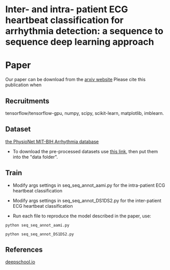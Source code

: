 # Inter- and intra- patient ECG heartbeat classification for arrhythmia detection: a sequence to sequence deep learning approach

# Paper
 Our paper can be download from the [arxiv website](https://arxiv.org/pdf/1812.07421.pdf) 
Please cite this publication when
## Recruitments

tensorflow/tensorflow-gpu, numpy, scipy, scikit-learn, matplotlib, imblearn. 


## Dataset
[the PhysioNet MIT-BIH Arrhythmia database](https://www.physionet.org/physiobank/database/mitdb/)
* To download the pre-processed datasets use [this link](https://drive.google.com/drive/folders/1TGg1413qa5TkcC0zF6CUDhKWlNzJgPCJ?usp=sharing), then put them into the "data folder".

## Train

* Modify args settings in seq_seq_annot_aami.py for the intra-patient ECG heartbeat classification
* Modify args settings in seq_seq_annot_DS1DS2.py for the inter-patient ECG heartbeat classification

* Run each file to reproduce the model described in the paper, use:

```
python seq_seq_annot_aami.py
```
```
python seq_seq_annot_DS1DS2.py
```


## References
 [deepschool.io](https://github.com/sachinruk/deepschool.io/blob/master/DL-Keras_Tensorflow)

